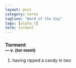 ```yaml
---
layout: post
category: terms
tagline: "Word of the Day"
tags: [alpha_t]
term: torment
---
```


<h3>Torment<br/> <small>&mdash; v. (tor<span>&middot;</span>ment)</small></h3>
<p><ol><li>having ripped a candy in two</li>
</ol></p>
